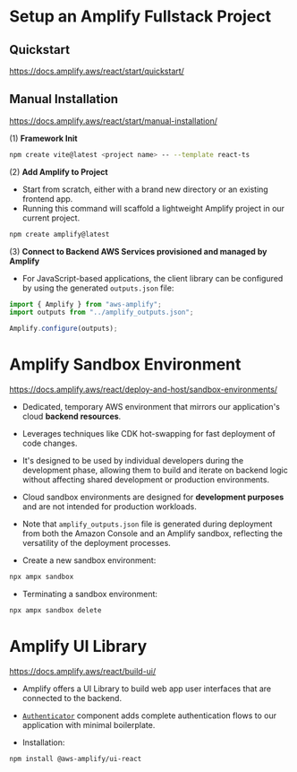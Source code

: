 # Setup an Amplify Fullstack Project

## Quickstart
https://docs.amplify.aws/react/start/quickstart/

## Manual Installation
https://docs.amplify.aws/react/start/manual-installation/

(1) **Framework Init**

```bash
npm create vite@latest <project name> -- --template react-ts
```

(2) **Add Amplify to Project**

- Start from scratch, either with a brand new directory or an existing frontend app.
- Running this command will scaffold a lightweight Amplify project in our current project.

```bash
npm create amplify@latest
```

(3) **Connect to Backend AWS Services provisioned and managed by Amplify**

- For JavaScript-based applications, the client library can be configured by using the generated `outputs.json` file:

```ts
import { Amplify } from "aws-amplify";
import outputs from "../amplify_outputs.json";

Amplify.configure(outputs);
```

# Amplify Sandbox Environment
https://docs.amplify.aws/react/deploy-and-host/sandbox-environments/

- Dedicated, temporary AWS environment that mirrors our application's cloud **backend resources**.
- Leverages techniques like CDK hot-swapping for fast deployment of code changes.
- It's designed to be used by individual developers during the development phase, allowing them to build and iterate on backend logic without affecting shared development or production environments.
- Cloud sandbox environments are designed for **development purposes** and are not intended for production workloads.
- Note that `amplify_outputs.json` file is generated during deployment from both the Amazon Console and an Amplify sandbox, reflecting the versatility of the deployment processes.

- Create a new sandbox environment:

```bash
npx ampx sandbox
```
- Terminating a sandbox environment:

```bash
npx ampx sandbox delete
```

#  Amplify UI Library
https://docs.amplify.aws/react/build-ui/

- Amplify offers a UI Library to build web app user interfaces that are connected to the backend.

- [`Authenticator`](https://ui.docs.amplify.aws/react/connected-components/authenticator?platform=react) component adds complete authentication flows to our application with minimal boilerplate.

- Installation:

```bash
npm install @aws-amplify/ui-react
```
